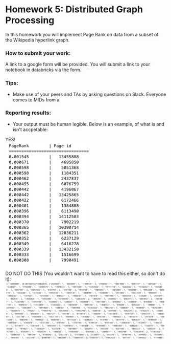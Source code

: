 # Homework 5: Distributed Graph Processing 

In this homework you will implement Page Rank on data from a subset of the Wikipedia hyperlink graph. 

### How to submit your work:
A link to a google form will be provided. You will submit a link to your notebook in databricks via the form.


### Tips:
* Make use of your peers and TAs by asking questions on Slack. Everyone comes to MIDs from a

### Reporting results:
* Your output must be human legible. Below is an example, of what is and isn't accpetable:

YES!   
<img src="ideal_output.png">

DO NOT DO THIS (You wouldn't want to have to read this either, so don't do it):   
<img src="not_acceptable_output.png">


